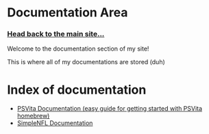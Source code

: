 

# Documentation Area
### [Head back to the main site...](https://pipewarp.co.uk)

Welcome to the documentation section of my site!

This is where all of my documentations are stored (duh)


# Index of documentation

* [PSVita Documentation (easy guide for getting started with PSVita homebrew)](https://docs.pipewarp.co.uk/vita-docs)
* [SimpleNFL Documentation](https://github.com/PipeWarp/SimpleNFL/wiki)